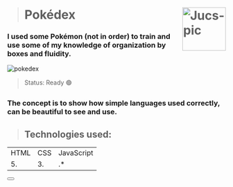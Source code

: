 ># Pokédex  <img align="right" alt="Jucs-pic" height="100" src="https://user-images.githubusercontent.com/101658522/163025631-6d340ad3-9d52-435a-9f40-45b1a43b2657.gif" width="100" height="100">

### I used some Pokémon (not in order) to train and use some of my knowledge of organization by boxes and fluidity.

![pokedex](https://user-images.githubusercontent.com/101658522/163035260-60feb80f-4b28-423f-b8e7-b31c416b71af.gif)

> Status: Ready 🟢

### The concept is to show how simple languages used correctly, can be beautiful to see and use.

>## Technologies used:

<table>
 
  <tr>
    <td>HTML</td>
    <td>CSS</td>
    <td>JavaScript</td>
  </tr>
  <tr>
    <td>5.</td>
    <td>3.</td>
    <td>.*</td>
  </tr>
  
</table>

<body>
<a href="https://flynof.github.io/Simple-pokedex/"><button type="button"> <img src="</buttom></a>       ![cute-pokemon-mew](https://user-images.githubusercontent.com/101658522/163440470-7903912f-74f0-4435-8103-58d89d32376b.gif)      
</body>
